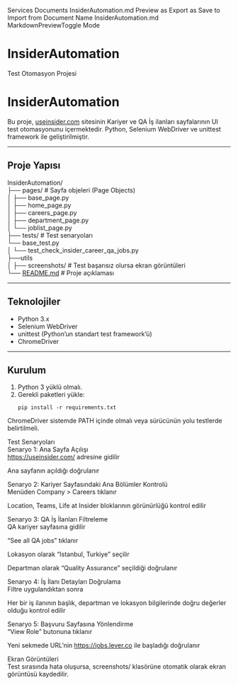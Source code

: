 Services
Documents
InsiderAutomation.md
Preview as 
Export as 
Save to 
Import from 
Document Name
InsiderAutomation.md
MarkdownPreviewToggle Mode
  
<h1 class="code-line" data-line-start=0 data-line-end=1 ><a id="InsiderAutomation_0"></a>InsiderAutomation</h1>
<p class="has-line-data" data-line-start="1" data-line-end="2">Test Otomasyon Projesi</p>
<h1 class="code-line" data-line-start=3 data-line-end=4 ><a id="InsiderAutomation_3"></a>InsiderAutomation</h1>
<p class="has-line-data" data-line-start="5" data-line-end="6">Bu proje, <a href="https://useinsider.com">useinsider.com</a> sitesinin Kariyer ve QA İş ilanları sayfalarının UI test otomasyonunu içermektedir. Python, Selenium WebDriver ve unittest framework ile geliştirilmiştir.</p>
<hr>
<h2 class="code-line" data-line-start=9 data-line-end=10 ><a id="Proje_Yaps_9"></a>Proje Yapısı</h2>
<p class="has-line-data" data-line-start="11" data-line-end="24">InsiderAutomation/<br>
├── pages/ # Sayfa objeleri (Page Objects)<br>
│ ├── base_page.py<br>
│ ├── home_page.py<br>
│ ├── careers_page.py<br>
│ ├── department_page.py<br>
│ └── joblist_page.py<br>
├── tests/ # Test senaryoları<br>
└── base_test.py<br>
│ └── test_check_insider_career_qa_jobs.py<br>
├──utils<br>
│    ├── screenshots/ # Test başarısız olursa ekran görüntüleri<br>
└── <a href="http://README.md">README.md</a> # Proje açıklaması</p>
<hr>
<h2 class="code-line" data-line-start=28 data-line-end=29 ><a id="Teknolojiler_28"></a>Teknolojiler</h2>
<ul>
<li class="has-line-data" data-line-start="30" data-line-end="31">Python 3.x</li>
<li class="has-line-data" data-line-start="31" data-line-end="32">Selenium WebDriver</li>
<li class="has-line-data" data-line-start="32" data-line-end="33">unittest (Python’un standart test framework’ü)</li>
<li class="has-line-data" data-line-start="33" data-line-end="35">ChromeDriver</li>
</ul>
<hr>
<h2 class="code-line" data-line-start=37 data-line-end=38 ><a id="Kurulum_37"></a>Kurulum</h2>
<ol>
<li class="has-line-data" data-line-start="39" data-line-end="40">Python 3 yüklü olmalı.</li>
<li class="has-line-data" data-line-start="40" data-line-end="43">Gerekli paketleri yükle:<pre><code class="has-line-data" data-line-start="42" data-line-end="43" class="language-bash">pip install -r requirements.txt
</code></pre>
</li>
</ol>
<p class="has-line-data" data-line-start="43" data-line-end="44">ChromeDriver sistemde PATH içinde olmalı veya sürücünün yolu testlerde belirtilmeli.</p>
<p class="has-line-data" data-line-start="45" data-line-end="48">Test Senaryoları<br>
Senaryo 1: Ana Sayfa Açılışı<br>
<a href="https://useinsider.com/">https://useinsider.com/</a> adresine gidilir</p>
<p class="has-line-data" data-line-start="49" data-line-end="50">Ana sayfanın açıldığı doğrulanır</p>
<p class="has-line-data" data-line-start="51" data-line-end="53">Senaryo 2: Kariyer Sayfasındaki Ana Bölümler Kontrolü<br>
Menüden Company &gt; Careers tıklanır</p>
<p class="has-line-data" data-line-start="54" data-line-end="55">Location, Teams, Life at Insider bloklarının görünürlüğü kontrol edilir</p>
<p class="has-line-data" data-line-start="56" data-line-end="58">Senaryo 3: QA İş İlanları Filtreleme<br>
QA kariyer sayfasına gidilir</p>
<p class="has-line-data" data-line-start="59" data-line-end="60">“See all QA jobs” tıklanır</p>
<p class="has-line-data" data-line-start="61" data-line-end="62">Lokasyon olarak “Istanbul, Turkiye” seçilir</p>
<p class="has-line-data" data-line-start="63" data-line-end="64">Departman olarak “Quality Assurance” seçildiği doğrulanır</p>
<p class="has-line-data" data-line-start="65" data-line-end="67">Senaryo 4: İş İlanı Detayları Doğrulama<br>
Filtre uygulandıktan sonra</p>
<p class="has-line-data" data-line-start="68" data-line-end="69">Her bir iş ilanının başlık, departman ve lokasyon bilgilerinde doğru değerler olduğu kontrol edilir</p>
<p class="has-line-data" data-line-start="70" data-line-end="72">Senaryo 5: Başvuru Sayfasına Yönlendirme<br>
“View Role” butonuna tıklanır</p>
<p class="has-line-data" data-line-start="73" data-line-end="74">Yeni sekmede URL’nin <a href="https://jobs.lever.co">https://jobs.lever.co</a> ile başladığı doğrulanır</p>
<p class="has-line-data" data-line-start="75" data-line-end="77">Ekran Görüntüleri<br>
Test sırasında hata oluşursa, screenshots/ klasörüne otomatik olarak ekran görüntüsü kaydedilir.</p>
